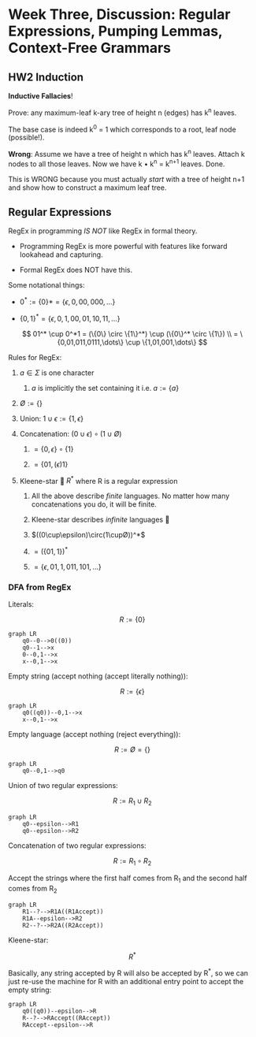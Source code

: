 # Week Three, Discussion: Regular Expressions, Pumping Lemmas, Context-Free Grammars

## HW2 Induction

**Inductive Fallacies**!

Prove: any maximum-leaf k-ary tree of height n (edges) has k<sup>n</sup> leaves.

The base case is indeed k<sup>0</sup> = 1 which corresponds to a root, leaf node (possible!).

**Wrong**: Assume we have a tree of height n which has k<sup>n</sup> leaves. Attach k nodes to all those leaves. Now we have k • k<sup>n</sup> = k<sup>n+1</sup> leaves. Done.

This is WRONG because you must actually *start* with a tree of height n+1 and show how to construct a maximum leaf tree.

## Regular Expressions

RegEx in programming *IS NOT* like RegEx in formal theory.

- Programming RegEx is more powerful with features like forward lookahead and capturing.

- Formal RegEx does NOT have this.

Some notational things:

- $0^* := \{0\}* = \{\epsilon, 0,00,000,\dots\}$

- $\{0,1\}^* = \{\epsilon, 0,1,00,01,10,11, \dots\}$

$$
01^* \cup 0^*1 = 
(\{0\} \circ \{1\}^*) \cup (\{0\}^* \circ \{1\}) \\
= \{0,01,011,0111,\dots\} \cup \{1,01,001,\dots\}
$$

Rules for RegEx:

1. $a \in \Sigma$ is one character
   
   1. $a$ is implicitly the set containing it i.e. $a := \{a\}$

2. $Ø := \{\}$

3. Union: $1 \cup \epsilon := \{1,\epsilon\}$

4. Concatenation: $(0 \cup \epsilon) \circ (1 \cup Ø)$
   
   1. $= \{0,\epsilon\} \circ \{1\}$
   
   2. $= \{01,(\epsilon)1\}$

5. Kleene-star :star2: $R^*$ where R is a regular expression
   
   1. All the above describe *finite* languages. No matter how many concatenations you do, it will be finite.
   
   2. Kleene-star describes *infinite* languages :night_with_stars:
   
   3. $((0\cup\epsilon)\circ(1\cupØ))^*$
   
   4. $= (\{01,1\})^*$
   
   5. $= \{\epsilon, 01, 1, 011, 101, \dots\}$

### DFA from RegEx

Literals:

$$
R := \{0\}
$$

```mermaid
graph LR
    q0--0-->0((0))
    q0--1-->x
    0--0,1-->x
    x--0,1-->x
```

Empty string (accept nothing (accept literally nothing)):

$$
R := \{\epsilon\}
$$

```mermaid
graph LR
    q0((q0))--0,1-->x
    x--0,1-->x
```

Empty language (accept nothing (reject everything)):

$$
R := Ø = \{\}
$$

```mermaid
graph LR
    q0--0,1-->q0
```

Union of two regular expressions:

$$
R := R_1 \cup R_2
$$

```mermaid
graph LR
    q0--epsilon-->R1
    q0--epsilon-->R2
```

Concatenation of two regular expressions:

$$
R := R_1 \circ R_2
$$

Accept the strings where the first half comes from R<sub>1</sub> and the second half comes from R<sub>2</sub>

```mermaid
graph LR
    R1--?-->R1A((R1Accept))
    R1A--epsilon-->R2
    R2--?-->R2A((R2Accept))
```

Kleene-star:

$$
R^*
$$

Basically, any string accepted by R will also be accepted by R<sup>*</sup>, so we can just re-use the machine for R with an additional entry point to accept the empty string:

```mermaid
graph LR
    q0((q0))--epsilon-->R
    R--?-->RAccept((RAccept))
    RAccept--epsilon-->R
```

 
